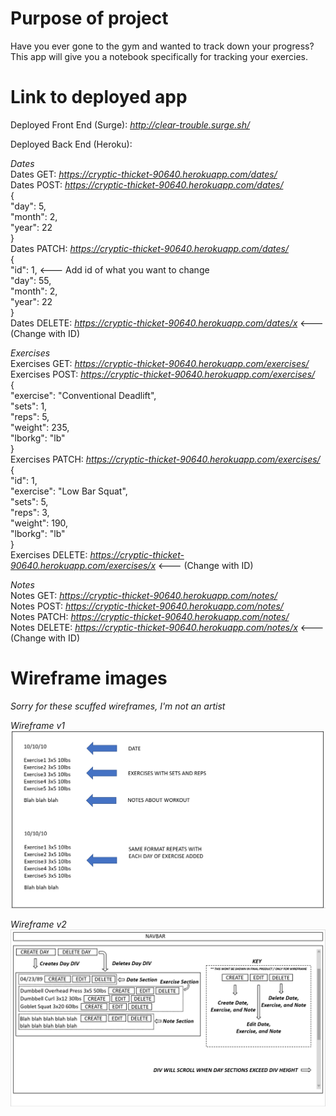 # Purpose of project

Have you ever gone to the gym and wanted to track down your progress?
This app will give you a notebook specifically for tracking your exercies.

# Link to deployed app

Deployed Front End (Surge): _http://clear-trouble.surge.sh/_

Deployed Back End (Heroku):

_Dates_ <br/>
Dates GET: _https://cryptic-thicket-90640.herokuapp.com/dates/_ <br/>
Dates POST: _https://cryptic-thicket-90640.herokuapp.com/dates/_ <br/>
{ <br/>
"day": 5, <br/>
"month": 2, <br/>
"year": 22 <br/>
} <br/>
Dates PATCH: _https://cryptic-thicket-90640.herokuapp.com/dates/_ <br/>
{<br/>
"id": 1, <--- Add id of what you want to change<br/>
"day": 55,<br/>
"month": 2,<br/>
"year": 22<br/>
}<br/>
Dates DELETE: _https://cryptic-thicket-90640.herokuapp.com/dates/x_ <--- (Change with ID) <br/>

_Exercises_ <br/>
Exercises GET: _https://cryptic-thicket-90640.herokuapp.com/exercises/_ <br/>
Exercises POST: _https://cryptic-thicket-90640.herokuapp.com/exercises/_ <br/>
{<br/>
"exercise": "Conventional Deadlift", <br/>
"sets": 1, <br/>
"reps": 5, <br/>
"weight": 235, <br/>
"lborkg": "lb" <br/>
}<br/>
Exercises PATCH: _https://cryptic-thicket-90640.herokuapp.com/exercises/_ <br/>
{<br/>
"id": 1,<br/>
"exercise": "Low Bar Squat",<br/>
"sets": 5,<br/>
"reps": 3,<br/>
"weight": 190,<br/>
"lborkg": "lb"<br/>
}<br/>
Exercises DELETE: _https://cryptic-thicket-90640.herokuapp.com/exercises/x_ <--- (Change with ID) <br/>

_Notes_ <br/>
Notes GET: _https://cryptic-thicket-90640.herokuapp.com/notes/_ <br/>
Notes POST: _https://cryptic-thicket-90640.herokuapp.com/notes/_ <br/>
Notes PATCH: _https://cryptic-thicket-90640.herokuapp.com/notes/_ <br/>
Notes DELETE: _https://cryptic-thicket-90640.herokuapp.com/notes/x_ <--- (Change with ID) <br/>

# Wireframe images

_Sorry for these scuffed wireframes, I'm not an artist_

_Wireframe v1_
![](images_for_readme/mod3wireframe.png)

_Wireframe v2_
![](images_for_readme/mod3wireframeupdated.png)
